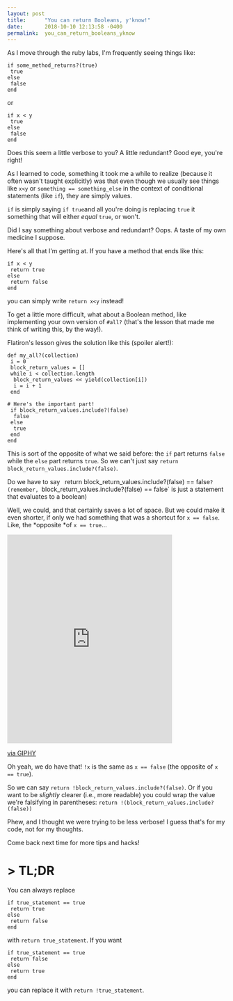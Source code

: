 ```yaml
---
layout: post
title:      "You can return Booleans, y'know!"
date:       2018-10-10 12:13:58 -0400
permalink:  you_can_return_booleans_yknow
---
```



As I move through the ruby labs, I'm frequently seeing things like:
```
if some_method_returns?(true)
 true
else
 false
end
```

or 

```
if x < y
 true
else
 false
end
```

Does this seem a little verbose to you? A little redundant? Good eye, you're right!

As I learned to code, something it took me a while to realize (because it often wasn't taught explicitly) was that even though we usually see things like `x<y` or `something == something_else` in the context of conditional statements (like `if`), they are simply values. 

`if` is simply saying `if true`and all you're doing is replacing `true` it something that will either *equal*  `true`, or won't.

Did I say something about verbose and redundant? Oops. A taste of my own medicine I suppose.

Here's all that I'm getting at. If you have a method that ends like this: 
```
if x < y
 return true
else
 return false
end
```
you can simply write  `return x<y` instead! 
	
To get a little more difficult, what about a Boolean method, like implementing your own version of `#all?` (that's the lesson that made me think of writing this, by the way!).

Flatiron's lesson gives the solution like this (spoiler alert!):

```
def my_all?(collection)
 i = 0
 block_return_values = []
 while i < collection.length
  block_return_values << yield(collection[i])
  i = i + 1
 end
 
# Here's the important part!
 if block_return_values.include?(false)
  false
 else
  true
 end
end
```

This is sort of the opposite of what we said before: the `if` part returns `false` while the `else` part returns `true`. So we can't just say  `return  block_return_values.include?(false)`.

Do we have to say ` `return block_return_values.include?(false) == false`? (remember, `block_return_values.include?(false) == false` is just a statement that evaluates to a boolean)

Well, we could, and that certainly saves a lot of space. But we could make it even shorter, if only we had something that was a shortcut for `x == false`. Like, the *opposite *of `x == true`...

<iframe src="https://giphy.com/embed/OlWMp4ZxTseBy" width="379" height="480" frameBorder="0" class="giphy-embed" allowFullScreen></iframe><p><a href="https://giphy.com/gifs/avatar-forehead-sokka-OlWMp4ZxTseBy">via GIPHY</a></p>

Oh yeah, we do have that! `!x` is the same as `x == false` (the opposite of `x == true`).

So we can say  `return !block_return_values.include?(false)`. Or if you want to be *slightly* clearer (i.e., more readable) you could wrap the value we're falsifying in parentheses:  `return !(block_return_values.include?(false))`

Phew, and I thought we were trying to be less verbose! I guess that's for my code, not for my thoughts.

Come back next time for more tips and hacks!

# > TL;DR
You can always replace
```
if true_statement == true 
 return true
else
 return false
end
```
with  `return true_statement`.
If you want 
```
if true_statement == true 
 return false
else
 return true
end
```
you can replace it with `return !true_statement`.

